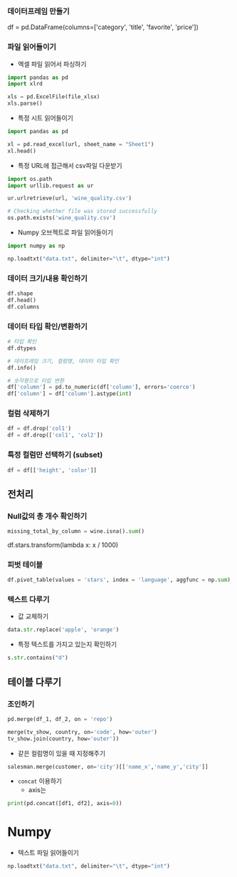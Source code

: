 ### 데이터프레임 만들기
df = pd.DataFrame(columns=['category', 'title', 'favorite', 'price'])



### 파일 읽어들이기
- 엑셀 파일 읽어서 파싱하기
```python
import pandas as pd
import xlrd

xls = pd.ExcelFile(file_xlsx)
xls.parse()
```

- 특정 시트 읽어들이기
```python
import pandas as pd

xl = pd.read_excel(url, sheet_name = "Sheet1")
xl.head()
```

- 특정 URL에 접근해서 csv파일 다운받기
```python
import os.path
import urllib.request as ur

ur.urlretrieve(url, 'wine_quality.csv')

# Checking whether file was stored successfully
os.path.exists('wine_quality.csv')
```

- Numpy 오브젝트로 파일 읽어들이기
```python
import numpy as np

np.loadtxt("data.txt", delimiter="\t", dtype="int")
```

### 데이터 크기/내용 확인하기
```python
df.shape
df.head()
df.columns

```

### 데이터 타입 확인/변환하기
```python
# 타입 확인
df.dtypes

# 데이프레임 크기, 컬럼명, 데이터 타입 확인
df.info()

# 숫자형으로 타입 변환
df['column'] = pd.to_numeric(df['column'], errors='coerce')
df['column'] = df['column'].astype(int)


```

### 컬럼 삭제하기
```python
df = df.drop('col1')
df = df.drop(['col1', 'col2'])

```

### 특정 컬럼만 선택하기 (subset)
```python
df = df[['height', 'color']]

```

## 전처리

### Null값의 총 개수 확인하기
```python
missing_total_by_column = wine.isna().sum()
```

df.stars.transform(lambda x: x / 1000)

### 피벗 테이블
```python
df.pivot_table(values = 'stars', index = 'language', aggfunc = np.sum)
```


### 텍스트 다루기

- 값 교체하기
```python
data.str.replace('apple', 'orange')
```

- 특정 텍스트를 가지고 있는지 확인하기
```python
s.str.contains("d")
```


## 테이블 다루기

### 조인하기

```python
pd.merge(df_1, df_2, on = 'repo')

merge(tv_show, country, on='code', how='outer')
tv_show.join(country, how='outer'))
```

- 같은 컬럼명이 있을 때 지정해주기
```python
salesman.merge(customer, on='city')[['name_x','name_y','city']]
```

- `concat` 이용하기
  - axis는
```python
print(pd.concat([df1, df2], axis=0))
```





# Numpy

- 텍스트 파일 읽어들이기
```python
np.loadtxt("data.txt", delimiter="\t", dtype="int")
```
